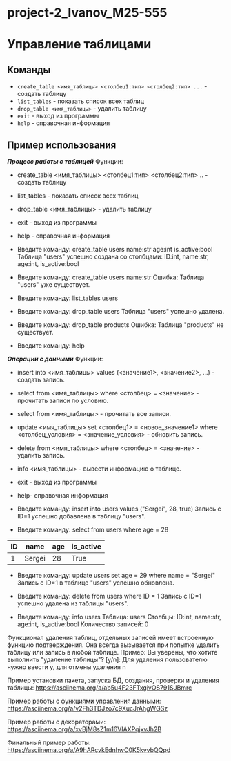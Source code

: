 # project-2_Ivanov_M25-555
# Управление таблицами

## Команды

- `create_table <имя_таблицы> <столбец1:тип> <столбец2:тип> ...` - создать таблицу
- `list_tables` - показать список всех таблиц  
- `drop_table <имя_таблицы>` - удалить таблицу
- `exit` - выход из программы
- `help` - справочная информация

## Пример использования

***Процесс работы с таблицей***
Функции:
- <command> create_table <имя_таблицы> <столбец1:тип> <столбец2:тип> .. - создать таблицу
- <command> list_tables - показать список всех таблиц
- <command> drop_table <имя_таблицы> - удалить таблицу
- <command> exit - выход из программы
- <command> help - справочная информация 

- Введите команду: create_table users name:str age:int is_active:bool
Таблица "users" успешно создана со столбцами: ID:int, name:str, age:int, is_active:bool

- Введите команду: create_table users name:str
Ошибка: Таблица "users" уже существует.

- Введите команду: list_tables
users

- Введите команду: drop_table users
Таблица "users" успешно удалена.

- Введите команду: drop_table products
Ошибка: Таблица "products" не существует.

- Введите команду: help

***Операции с данными***
Функции:
- <command> insert into <имя_таблицы> values (<значение1>, <значение2>, ...) - создать запись.
- <command> select from <имя_таблицы> where <столбец> = <значение> - прочитать записи по условию.
- <command> select from <имя_таблицы> - прочитать все записи.
- <command> update <имя_таблицы> set <столбец1> = <новое_значение1> where <столбец_условия> = <значение_условия> - обновить запись.
- <command> delete from <имя_таблицы> where <столбец> = <значение> - удалить запись.
- <command> info <имя_таблицы> - вывести информацию о таблице.
- <command> exit - выход из программы
- <command> help- справочная информация

- Введите команду: insert into users values ("Sergei", 28, true)
Запись с ID=1 успешно добавлена в таблицу "users".

 - Введите команду: select from users where age = 28

| ID | name | age | is_active |
|----|------|-----|-----------|
| 1 | Sergei | 28 | True |

- Введите команду: update users set age = 29 where name = "Sergei"
Запись с ID=1 в таблице "users" успешно обновлена.

- Введите команду: delete from users where ID = 1
Запись с ID=1 успешно удалена из таблицы "users".

- Введите команду: info users
Таблица: users
Столбцы: ID:int, name:str, age:int, is_active:bool
Количество записей: 0 

Функционал удаления таблиц, отдельных записей имеет встроенную функцию подтверждения.
Она всегда вызывается при попытке удалить таблицу или запись в любой таблице.
Пример: 
Вы уверены, что хотите выполнить "удаление таблицы"? [y/n]:
Для удаления пользователю нужно ввести y, для отмены удаления n

Пример установки пакета, запуска БД, создания, проверки и удаления таблицы:
https://asciinema.org/a/ab5u4F23FTxgivOS791SJBmrc

Пример работы с функциями управления данными:
https://asciinema.org/a/v2Fh3TDJzo7c9XucJrAhgWGSz

Пример работы с декораторами:
https://asciinema.org/a/xvBjM8sZ1m16VIAXPqjxvJh2B

Финальный пример работы:
https://asciinema.org/a/A9hARcvkEdnhwC0K5kvvbQQpd

